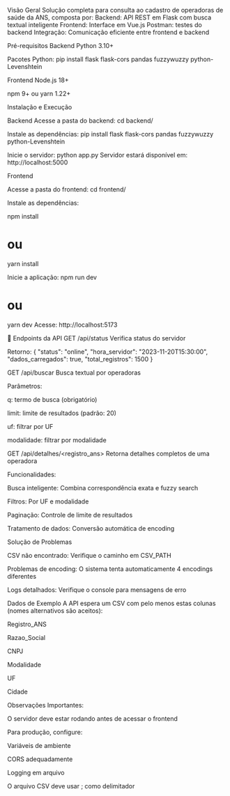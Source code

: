 Visão Geral
Solução completa para consulta ao cadastro de operadoras de saúde da ANS, composta por:
Backend: API REST em Flask com busca textual inteligente
Frontend: Interface em Vue.js
Postman: testes do backend
Integração: Comunicação eficiente entre frontend e backend

Pré-requisitos
Backend
Python 3.10+

Pacotes Python:
pip install flask flask-cors pandas fuzzywuzzy python-Levenshtein

Frontend
Node.js 18+

npm 9+ ou yarn 1.22+

Instalação e Execução

Backend
Acesse a pasta do backend:
cd backend/

Instale as dependências: pip install flask flask-cors pandas fuzzywuzzy python-Levenshtein


Inicie o servidor:
python app.py
Servidor estará disponível em: http://localhost:5000

Frontend

Acesse a pasta do frontend:
cd frontend/

Instale as dependências:

npm install
# ou
yarn install

Inicie a aplicação:
npm run dev
# ou
yarn dev
Acesse: http://localhost:5173

🔧 Endpoints da API
GET /api/status
Verifica status do servidor

Retorno:
{
  "status": "online",
  "hora_servidor": "2023-11-20T15:30:00",
  "dados_carregados": true,
  "total_registros": 1500
}

GET /api/buscar
Busca textual por operadoras

Parâmetros:

q: termo de busca (obrigatório)

limit: limite de resultados (padrão: 20)

uf: filtrar por UF

modalidade: filtrar por modalidade

GET /api/detalhes/<registro_ans>
Retorna detalhes completos de uma operadora


Funcionalidades:

Busca inteligente: Combina correspondência exata e fuzzy search

Filtros: Por UF e modalidade

Paginação: Controle de limite de resultados

Tratamento de dados: Conversão automática de encoding

Solução de Problemas

CSV não encontrado: Verifique o caminho em CSV_PATH

Problemas de encoding: O sistema tenta automaticamente 4 encodings diferentes

Logs detalhados: Verifique o console para mensagens de erro

Dados de Exemplo
A API espera um CSV com pelo menos estas colunas (nomes alternativos são aceitos):

Registro_ANS

Razao_Social

CNPJ

Modalidade

UF

Cidade

Observações Importantes:

O servidor deve estar rodando antes de acessar o frontend

Para produção, configure:

Variáveis de ambiente

CORS adequadamente

Logging em arquivo

O arquivo CSV deve usar ; como delimitador

